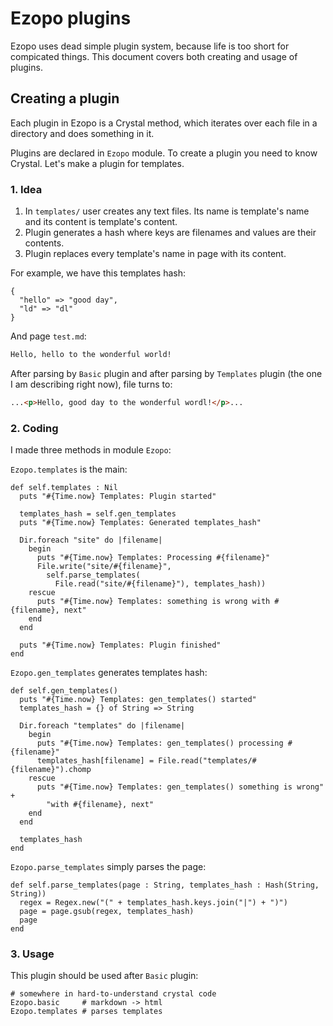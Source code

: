 # Ezopo plugins
Ezopo uses dead simple plugin system, because life is too short for compicated things. This document covers both creating and usage of plugins.

## Creating a plugin
Each plugin in Ezopo is a Crystal method, which iterates over each file in a directory and does something in it.

Plugins are declared in `Ezopo` module. To create a plugin you need to know Crystal. Let's make a plugin for templates.

### 1. Idea
1. In `templates/` user creates any text files. Its name is template's name and its content is template's content.
2. Plugin generates a hash where keys are filenames and values are their contents.
3. Plugin replaces every template's name in page with its content.

For example, we have this templates hash:
```crystal
{
  "hello" => "good day",
  "ld" => "dl"
}
```

And page `test.md`:
```markdown
Hello, hello to the wonderful world!
```

After parsing by `Basic` plugin and after parsing by `Templates` plugin (the one I am describing right now), file turns to:
```html
...<p>Hello, good day to the wonderful wordl!</p>...
```

### 2. Coding
I made three methods in module `Ezopo`:

`Ezopo.templates` is the main:
```crystal
def self.templates : Nil
  puts "#{Time.now} Templates: Plugin started"

  templates_hash = self.gen_templates
  puts "#{Time.now} Templates: Generated templates_hash"

  Dir.foreach "site" do |filename|
    begin
      puts "#{Time.now} Templates: Processing #{filename}"
      File.write("site/#{filename}",
        self.parse_templates(
          File.read("site/#{filename}"), templates_hash))
    rescue
      puts "#{Time.now} Templates: something is wrong with #{filename}, next"
    end
  end

  puts "#{Time.now} Templates: Plugin finished"
end
```

`Ezopo.gen_templates` generates templates hash:
```crystal
def self.gen_templates()
  puts "#{Time.now} Templates: gen_templates() started"
  templates_hash = {} of String => String

  Dir.foreach "templates" do |filename|
    begin
      puts "#{Time.now} Templates: gen_templates() processing #{filename}"
      templates_hash[filename] = File.read("templates/#{filename}").chomp
    rescue
      puts "#{Time.now} Templates: gen_templates() something is wrong" +
        "with #{filename}, next"
    end
  end

  templates_hash
end
```

`Ezopo.parse_templates` simply parses the page:
```crystal
def self.parse_templates(page : String, templates_hash : Hash(String, String))
  regex = Regex.new("(" + templates_hash.keys.join("|") + ")")
  page = page.gsub(regex, templates_hash)
  page
end
```

### 3. Usage
This plugin should be used after `Basic` plugin:
```crystal
# somewhere in hard-to-understand crystal code
Ezopo.basic     # markdown -> html
Ezopo.templates # parses templates
```

